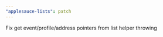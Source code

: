 ```yaml
---
"applesauce-lists": patch
---
```


Fix get event/profile/address pointers from list helper throwing
